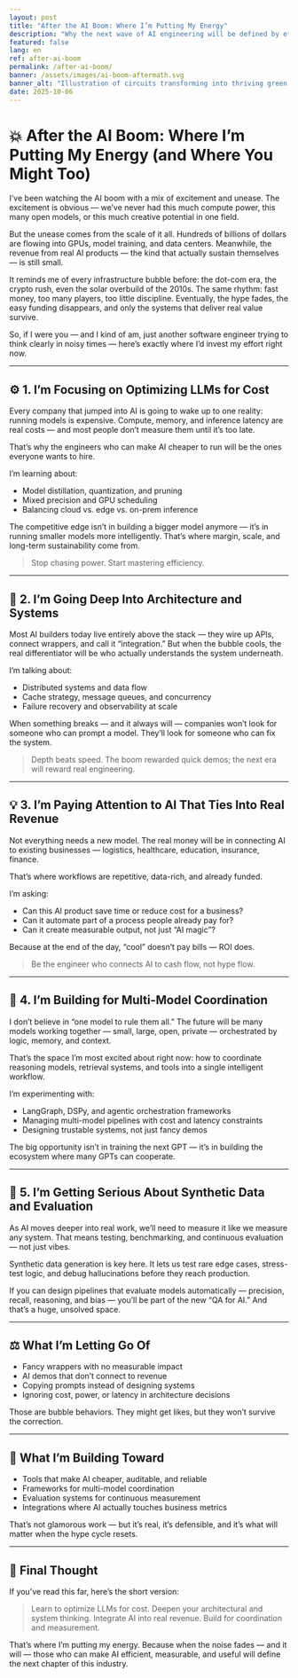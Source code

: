 ```yaml
---
layout: post
title: "After the AI Boom: Where I’m Putting My Energy"
description: "Why the next wave of AI engineering will be defined by efficiency, systems depth, and measurable business impact."
featured: false
lang: en
ref: after-ai-boom
permalink: /after-ai-boom/
banner: /assets/images/ai-boom-aftermath.svg
banner_alt: "Illustration of circuits transforming into thriving green branches"
date: 2025-10-06
---
```


# 💥 After the AI Boom: Where I’m Putting My Energy (and Where You Might Too)

I’ve been watching the AI boom with a mix of excitement and unease.
The excitement is obvious — we’ve never had this much compute power, this many open models, or this much creative potential in one field.

But the unease comes from the scale of it all.
Hundreds of billions of dollars are flowing into GPUs, model training, and data centers.
Meanwhile, the revenue from real AI products — the kind that actually sustain themselves — is still small.

It reminds me of every infrastructure bubble before: the dot-com era, the crypto rush, even the solar overbuild of the 2010s.
The same rhythm: fast money, too many players, too little discipline.
Eventually, the hype fades, the easy funding disappears, and only the systems that deliver real value survive.

So, if I were you — and I kind of am, just another software engineer trying to think clearly in noisy times — here’s exactly where I’d invest my effort right now.

---

## ⚙️ 1. I’m Focusing on Optimizing LLMs for Cost

Every company that jumped into AI is going to wake up to one reality: running models is expensive.
Compute, memory, and inference latency are real costs — and most people don’t measure them until it’s too late.

That’s why the engineers who can make AI cheaper to run will be the ones everyone wants to hire.

I’m learning about:

- Model distillation, quantization, and pruning
- Mixed precision and GPU scheduling
- Balancing cloud vs. edge vs. on-prem inference

The competitive edge isn’t in building a bigger model anymore — it’s in running smaller models more intelligently.
That’s where margin, scale, and long-term sustainability come from.

> Stop chasing power. Start mastering efficiency.

---

## 🧠 2. I’m Going Deep Into Architecture and Systems

Most AI builders today live entirely above the stack — they wire up APIs, connect wrappers, and call it “integration.”
But when the bubble cools, the real differentiator will be who actually understands the system underneath.

I’m talking about:

- Distributed systems and data flow
- Cache strategy, message queues, and concurrency
- Failure recovery and observability at scale

When something breaks — and it always will — companies won’t look for someone who can prompt a model.
They’ll look for someone who can fix the system.

> Depth beats speed. The boom rewarded quick demos; the next era will reward real engineering.

---

## 💡 3. I’m Paying Attention to AI That Ties Into Real Revenue

Not everything needs a new model.
The real money will be in connecting AI to existing businesses — logistics, healthcare, education, insurance, finance.

That’s where workflows are repetitive, data-rich, and already funded.

I’m asking:

- Can this AI product save time or reduce cost for a business?
- Can it automate part of a process people already pay for?
- Can it create measurable output, not just “AI magic”?

Because at the end of the day, “cool” doesn’t pay bills — ROI does.

> Be the engineer who connects AI to cash flow, not hype flow.

---

## 🧩 4. I’m Building for Multi-Model Coordination

I don’t believe in “one model to rule them all.”
The future will be many models working together — small, large, open, private — orchestrated by logic, memory, and context.

That’s the space I’m most excited about right now: how to coordinate reasoning models, retrieval systems, and tools into a single intelligent workflow.

I’m experimenting with:

- LangGraph, DSPy, and agentic orchestration frameworks
- Managing multi-model pipelines with cost and latency constraints
- Designing trustable systems, not just fancy demos

The big opportunity isn’t in training the next GPT — it’s in building the ecosystem where many GPTs can cooperate.

---

## 🧪 5. I’m Getting Serious About Synthetic Data and Evaluation

As AI moves deeper into real work, we’ll need to measure it like we measure any system.
That means testing, benchmarking, and continuous evaluation — not just vibes.

Synthetic data generation is key here.
It lets us test rare edge cases, stress-test logic, and debug hallucinations before they reach production.

If you can design pipelines that evaluate models automatically — precision, recall, reasoning, and bias — you’ll be part of the new “QA for AI.”
And that’s a huge, unsolved space.

---

## ⚖️ What I’m Letting Go Of

- Fancy wrappers with no measurable impact
- AI demos that don’t connect to revenue
- Copying prompts instead of designing systems
- Ignoring cost, power, or latency in architecture decisions

Those are bubble behaviors.
They might get likes, but they won’t survive the correction.

---

## 🌱 What I’m Building Toward

- Tools that make AI cheaper, auditable, and reliable
- Frameworks for multi-model coordination
- Evaluation systems for continuous measurement
- Integrations where AI actually touches business metrics

That’s not glamorous work — but it’s real, it’s defensible, and it’s what will matter when the hype cycle resets.

---

## 🧭 Final Thought

If you’ve read this far, here’s the short version:

> Learn to optimize LLMs for cost.
> Deepen your architectural and system thinking.
> Integrate AI into real revenue.
> Build for coordination and measurement.

That’s where I’m putting my energy.
Because when the noise fades — and it will — those who can make AI efficient, measurable, and useful will define the next chapter of this industry.
